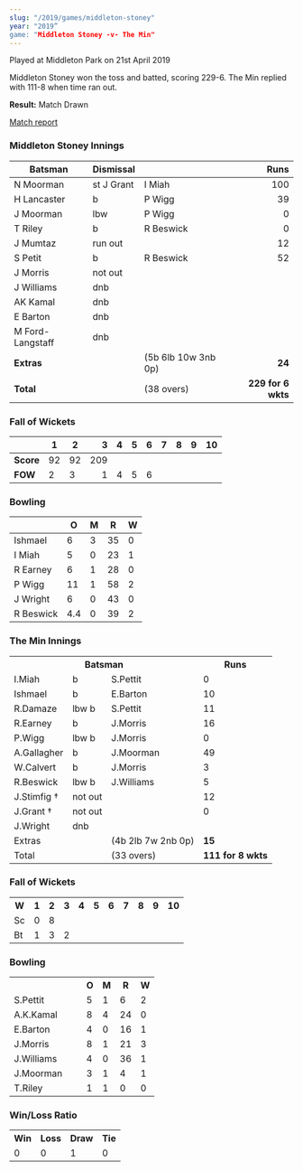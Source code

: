 ```yaml
---
slug: "/2019/games/middleton-stoney"
year: "2019”
game: "Middleton Stoney -v- The Min"
---
```


Played at Middleton Park on 21st April 2019

Middleton Stoney won the toss and batted, scoring 229-6. The Min replied with 111-8 when time ran out. 

**Result:** Match Drawn

<a href="http://www.middletonstoneycc.co.uk/club-news/2019/mscc-vs-the-min-2019/">Match report</a>

### Middleton Stoney Innings

| Batsman          | Dismissal  |                     |               Runs |
|------------------|------------|---------------------|-------------------:|
| N Moorman        | st J Grant | I Miah              |                100 |
| H Lancaster      | b          | P Wigg              |                 39 |
| J Moorman        | lbw        | P Wigg              |                  0 |
| T Riley          | b          | R Beswick           |                  0 |
| J Mumtaz         | run out    |                     |                 12 |
| S Petit          | b          | R Beswick           |                 52 |
| J Morris         | not out    |                     |                    |
| J Williams       | dnb        |                     |                    |
| AK Kamal         | dnb        |                     |                    |
| E Barton         | dnb        |                     |                    |
| M Ford-Langstaff | dnb        |                     |                    |
| **Extras**       |            | (5b 6lb 10w 3nb 0p) |             **24** |
| **Total**        |            | (38 overs)          | **229 for 6 wkts** |

### Fall of Wickets

|           | 1  | 2  |   3 | 4 | 5 | 6 | 7 | 8 | 9 | 10 |
|-----------|----|----|----:|---|---|---|---|---|---|----|
| **Score** | 92 | 92 | 209 |   |   |   |   |   |   |    |
| **FOW**   | 2  | 3  |   1 | 4 | 5 | 6 |   |   |   |    |

### Bowling

|           | O   | M | R  | W |
|-----------|-----|---|----|---|
| Ishmael   | 6   | 3 | 35 | 0 |
| I Miah    | 5   | 0 | 23 | 1 |
| R Earney  | 6   | 1 | 28 | 0 |
| P Wigg    | 11  | 1 | 58 | 2 |
| J Wright  | 6   | 0 | 43 | 0 |
| R Beswick | 4.4 | 0 | 39 | 2 |

### The Min Innings

<table class="listing">
	<tbody>
		<tr>
			<th colspan="3">Batsman</th>
			<th>Runs</th>
		</tr>
		<tr>
			<td class="bold">I.Miah</td>
			<td>b</td>
			<td>S.Pettit</td>
			<td>0</td>
		</tr>
		<tr>
			<td class="bold">Ishmael</td>
			<td>b</td>
			<td>E.Barton</td>
			<td>10</td>
		</tr>
		<tr>
			<td class="bold">R.Damaze</td>
			<td>lbw b</td>
			<td>S.Pettit</td>
			<td>11</td>
		</tr>
		<tr>
			<td class="bold">R.Earney</td>
			<td>b</td>
			<td>J.Morris</td>
			<td>16</td>
		</tr>
		<tr>
			<td class="bold">P.Wigg</td>
			<td>lbw b</td>
			<td>J.Morris</td>
			<td>0</td>
		</tr>
		<tr>
			<td class="bold">A.Gallagher</td>
			<td>b</td>
			<td>J.Moorman</td>
			<td>49</td>
		</tr>
		<tr>
			<td class="bold">W.Calvert</td>
			<td>b</td>
			<td>J.Morris</td>
			<td>3</td>
		</tr>
		<tr>
			<td class="bold">R.Beswick</td>
			<td>lbw b</td>
			<td>J.Williams</td>
			<td>5</td>
		</tr>
		<tr>
			<td class="bold">J.Stimfig †</td>
			<td>not out</td>
			<td></td>
			<td>12</td>
		</tr>
		<tr>
			<td class="bold">J.Grant †</td>
			<td>not out</td>
			<td></td>
			<td>0</td>
		</tr>
		<tr>
			<td class="bold">J.Wright</td>
			<td>dnb</td>
			<td></td>
			<td></td>
		</tr>
		<tr>
			<td class="bold" colspan="2">Extras</td>
			<td>(4b 2lb 7w 2nb 0p)</td>
			<td>
				<strong>15</strong>
			</td>
		</tr>
		<tr>
			<td class="bold" colspan="2">Total</td>
			<td>(33 overs)</td>
			<td><strong>111 for 8 wkts</strong></td>
		</tr>
	</tbody>
</table>

### Fall of Wickets

<table class="listing">
	<tbody>
		<tr>
			<th class="bold">W</th>
			<th>1</th>
			<th>2</th>
			<th>3</th>
			<th>4</th>
			<th>5</th>
			<th>6</th>
			<th>7</th>
			<th>8</th>
			<th>9</th>
			<th>10</th>
		</tr>
		<tr>
			<td class="bold">Sc</td>
			<td>0</td>
			<td>8</td>
			<td></td>
			<td></td>
			<td></td>
			<td></td>
			<td></td>
			<td></td>
			<td></td>
			<td></td>
		</tr>
		<tr>
			<td class="bold">Bt</td>
			<td>1</td>
			<td>3</td>
			<td>2</td>
			<td></td>
			<td></td>
			<td></td>
			<td></td>
			<td></td>
			<td></td>
			<td></td>
		</tr>
	</tbody>
</table>

### Bowling

<table class="listing">
	<tbody>
		<tr>
			<th width="50%"></th>
			<th>O</th>
			<th>M</th>
			<th>R</th>
			<th>W</th>
		</tr>
		<tr>
			<td class="bold">S.Pettit</td>
			<td>5</td>
			<td>1</td>
			<td>6</td>
			<td>2</td>
		</tr>
		<tr>
			<td class="bold">A.K.Kamal</td>
			<td>8</td>
			<td>4</td>
			<td>24</td>
			<td>0</td>
		</tr>
		<tr>
			<td class="bold">E.Barton</td>
			<td>4</td>
			<td>0</td>
			<td>16</td>
			<td>1</td>
		</tr>
		<tr>
			<td class="bold">J.Morris</td>
			<td>8</td>
			<td>1</td>
			<td>21</td>
			<td>3</td>
		</tr>
		<tr>
			<td class="bold">J.Williams</td>
			<td>4</td>
			<td>0</td>
			<td>36</td>
			<td>1</td>
		</tr>
		<tr>
			<td class="bold">J.Moorman</td>
			<td>3</td>
			<td>1</td>
			<td>4</td>
			<td>1</td>
		</tr>
		<td class="bold">T.Riley</td>
		<td>1</td>
		<td>1</td>
		<td>0</td>
		<td>0</td>
		</tr>
	</tbody>
</table>

### Win/Loss Ratio

<table class="listing" cellspacing="2">
    <tbody>
        <tr>
            <th>Win</th>
            <th>Loss</th>
            <th>Draw</th>
            <th>Tie</th>
         </tr>
         <tr>
             <td>0</td>
             <td>0</td>
             <td>1</td>
              <td>0</td>
          </tr>
       </tbody>
    </table>